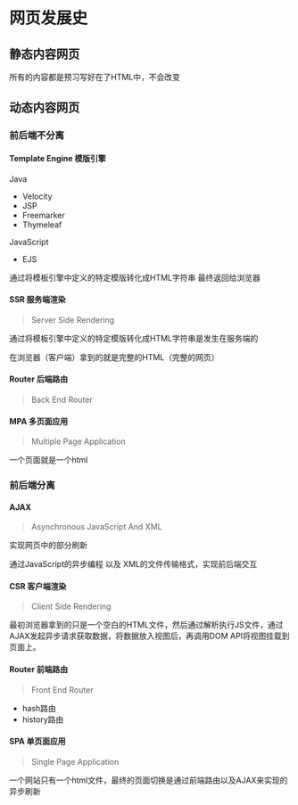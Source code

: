 # 网页发展史
## 静态内容网页
所有的内容都是预习写好在了HTML中，不会改变

## 动态内容网页
### 前后端不分离
#### Template Engine 模版引擎
Java
- Velocity
- JSP
- Freemarker
- Thymeleaf

JavaScript
- EJS

通过将模板引擎中定义的特定模版转化成HTML字符串 最终返回给浏览器

#### SSR 服务端渲染
> Server Side Rendering

通过将模板引擎中定义的特定模版转化成HTML字符串是发生在服务端的

在浏览器（客户端）拿到的就是完整的HTML（完整的网页）

#### Router 后端路由
> Back End Router

#### MPA 多页面应用 
> Multiple Page Application

一个页面就是一个html

### 前后端分离
#### AJAX
> Asynchronous JavaScript And XML

实现网页中的部分刷新

通过JavaScript的异步编程 以及 XML的文件传输格式，实现前后端交互

#### CSR 客户端渲染 
> Client Side Rendering

最初浏览器拿到的只是一个空白的HTML文件，然后通过解析执行JS文件，通过AJAX发起异步请求获取数据，将数据放入视图后，再调用DOM API将视图挂载到页面上。

#### Router 前端路由
> Front End Router

- hash路由
- history路由

#### SPA 单页面应用 
> Single Page Application

一个网站只有一个html文件，最终的页面切换是通过前端路由以及AJAX来实现的异步刷新


